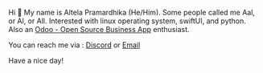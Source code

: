 Hi 👋 My name is Altela Pramardhika (He/Him). Some people called me Aal, or Al, or All. Interested with linux operating system, swiftUI, and python. Also an [Odoo - Open Source Business App](https://github.com/odoo) enthusiast. 

You can reach me via : [Discord](https://discordapp.com/users/RaspberryFlakes#2693) or [Email](mailto:altela.pramardhika@gmail.com)

Have a nice day!
